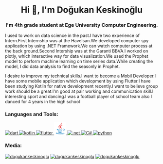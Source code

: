 <h1 align="center">Hi 👋, I'm Doğukan Keskinoğlu</h1>
<h3 align="center">I'm 4th grade student at Ege University Computer Engineering.</h3>


<p>I used to work on data science in the past.I have two experience of Intern.First Internship was at the Havelsan.We developed computer spy application by using .NET Framework.We can watch computer process at the back ground.Second Intership was at the Garanti BBVA.I worked on plotly, which interactive way for data visualization.We used the Prophet model to perform machine learning on time series data.While creating the model, I did data analysis to find the seasonly in Prophet.</p>
<p>I desire to improve my technical skills.I want to become a Mobil Developer.I have some mobile application which development by using Flutter.I have been studying Kotlin for native development recently.I want to believe group work should be a great.I'm good at pair working and communication skill.I interesting sport and dancing.I was a football player of school team also I danced for 4 years in the high school<p>




<h3 align="left">Languages and Tools:</h3>
<p align="left"> 
<a href="https://dart.dev" target="_blank"> <img src="https://www.vectorlogo.zone/logos/dartlang/dartlang-icon.svg" alt="dart" width="40" height="40"/> </a> 
<a href="https://kotlinlang.org/" target="_blank"> <img src="https://www.vectorlogo.zone/logos/kotlinlang/kotlinlang-icon.svg" alt="kotlin" width="40" height="40"/> </a>
<a href="https://flutter.dev" target="_blank"> <img src="https://www.vectorlogo.zone/logos/flutterio/flutterio-icon.svg" alt="flutter" width="40" height="40"/> </a> 
<a href="https://www.java.com" target="_blank"> <img src="https://raw.githubusercontent.com/devicons/devicon/master/icons/java/java-original.svg" alt="java" width="40" height="40"/> </a>
<a href="https://dotnet.microsoft.com/download/dotnet-framework/net48" target="_blank"> <img src="https://www.vectorlogo.zone/logos/dotnet/dotnet-vertical.svg" alt=".net" width="40" height="40"/> </a> 
<a href="https://docs.microsoft.com/tr-tr/dotnet/csharp/" target="_blank"> <img src="https://brandeps.com/logo-download/C/C-Sharp-logo-vector-01.svg" alt="C#" width="40" height="40"/> </a> 
<a href="https://www.python.org" target="_blank"> <img src="https://www.vectorlogo.zone/logos/python/python-horizontal.svg" alt="python" width="40" height="40"/> </a> 



<h3 align="left">Media:</h3>
<p align="left">
<a href="https://www.linkedin.com/in/dogukankeskinoglu/" target="blank"><img align="center" src="https://www.vectorlogo.zone/logos/linkedin/linkedin-icon.svg" alt="dogukankeskinoglu" height="30" width="40" /></a>
<a href="https://www.hackerrank.com/dgukankeskinoglu" target="blank"><img align="center" src="https://cdn.worldvectorlogo.com/logos/hackerrank.svg" alt="dogukankeskinoglu" height="30" width="40" /></a>
<a href="https://www.kaggle.com/dogukankeskinoglu" target="blank"><img align="center" src="https://www.vectorlogo.zone/logos/kaggle/kaggle-ar21.svg" alt="dogukankeskinoglu" height="30" width="40" /></a>
</p>
